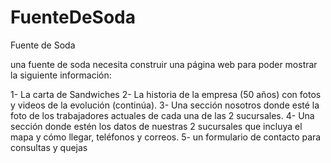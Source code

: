 # FuenteDeSoda
Fuente de Soda

una fuente de soda necesita construir una página web para poder mostrar la siguiente información:

1- La carta de Sandwiches
2- La historia de la empresa (50 años) con fotos y videos de la evolución (continúa).
3- Una sección nosotros donde esté la foto de los trabajadores actuales de cada una de las 2 sucursales.
4- Una sección donde estén los datos de nuestras 2 sucursales que incluya el mapa y cómo llegar, teléfonos y correos.
5- un formulario de contacto para consultas y quejas